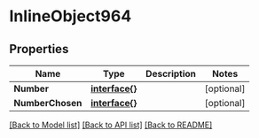 # InlineObject964

## Properties

Name | Type | Description | Notes
------------ | ------------- | ------------- | -------------
**Number** | [**interface{}**](.md) |  | [optional] 
**NumberChosen** | [**interface{}**](.md) |  | [optional] 

[[Back to Model list]](../README.md#documentation-for-models) [[Back to API list]](../README.md#documentation-for-api-endpoints) [[Back to README]](../README.md)



